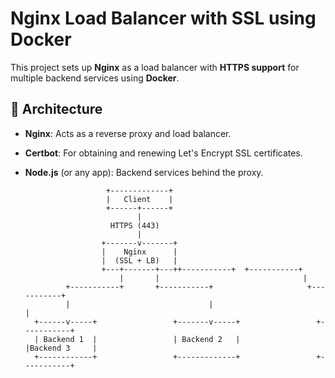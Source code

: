 # Nginx Load Balancer with SSL using Docker

This project sets up **Nginx** as a load balancer with **HTTPS support** for multiple backend services using **Docker**.

## 🧱 Architecture

- **Nginx**: Acts as a reverse proxy and load balancer.
- **Certbot**: For obtaining and renewing Let's Encrypt SSL certificates.
- **Node.js** (or any app): Backend services behind the proxy.

                        +-------------+
                        |   Client    |
                        +------+------+  
                               |
                         HTTPS (443)
                               |
                       +-------v-------+
                       |    Nginx      |
                       |  (SSL + LB)   |
                       +---+-------+---++-----------+  +-----------+ 
                           |       |                                |
               +-----------+       +-----------+                     +-----------+ 
               |                               |                                  |
        +------v-----+                 +-------v-----+                 +-----------+ 
        | Backend 1  |                 | Backend 2   |                |Backend 3     |
        +------------+                 +-------------+                 +-----------+ 
